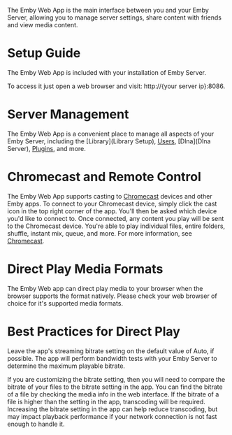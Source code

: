 The Emby Web App is the main interface between you and your Emby Server, allowing you to manage server settings, share content with friends and view media content.

# Setup Guide
The Emby Web App is included with your installation of Emby Server. 

To access it just open a web browser and visit: http://{your server ip}:8086.  

# Server Management
The Emby Web App is a convenient place to manage all aspects of your Emby Server, including the [Library](Library Setup), [Users](Users), [Dlna](Dlna Server), [Plugins](Plugins), and more.

# Chromecast and Remote Control
The Emby Web App supports casting to [Chromecast](Chromecast) devices and other Emby apps. To connect to your Chromecast device, simply click the cast icon in the top right corner of the app. You'll then be asked which device you'd like to connect to.
Once connected, any content you play will be sent to the Chromecast device. You're able to play individual files, entire folders, shuffle, instant mix, queue, and more. For more information, see [Chromecast](Chromecast).

# Direct Play Media Formats
The Emby Web app can direct play media to your browser when the browser supports the format natively. Please check your web browser of choice for it's supported media formats.

# Best Practices for Direct Play
Leave the app's streaming bitrate setting on the default value of Auto, if possible. The app will perform bandwidth tests with your Emby Server to determine the maximum playable bitrate.

If you are customizing the bitrate setting, then you will need to compare the bitrate of your files to the bitrate setting in the app. You can find the bitrate of a file by checking the media info in the web interface. If the bitrate of a file is higher than the setting in the app, transcoding will be required. Increasing the bitrate setting in the app can help reduce transcoding, but may impact playback performance if your network connection is not fast enough to handle it.